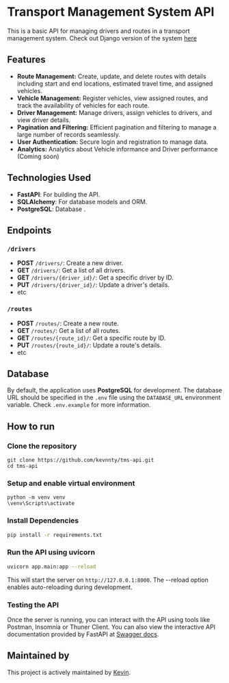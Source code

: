 # Transport Management System API

This is a basic API for managing drivers and routes in a transport management system.
Check out Django version of the system [here](https://github.com/kevnnty/tms)

## Features

- **Route Management:** Create, update, and delete routes with details including start and end locations, estimated travel time, and assigned vehicles.
- **Vehicle Management:** Register vehicles, view assigned routes, and track the availability of vehicles for each route.
- **Driver Management:** Manage drivers, assign vehicles to drivers, and view driver details.
- **Pagination and Filtering:** Efficient pagination and filtering to manage a large number of records seamlessly.
- **User Authentication:** Secure login and registration to manage data.
- **Analytics:** Analytics about Vehicle informance and Driver performance (Coming soon)

## Technologies Used

- **FastAPI**: For building the API.
- **SQLAlchemy**: For database models and ORM.
- **PostgreSQL**: Database .

## Endpoints

### `/drivers`

- **POST** `/drivers/`: Create a new driver.
- **GET** `/drivers/`: Get a list of all drivers.
- **GET** `/drivers/{driver_id}/`: Get a specific driver by ID.
- **PUT** `/drivers/{driver_id}/`: Update a driver's details.
- etc

### `/routes`

- **POST** `/routes/`: Create a new route.
- **GET** `/routes/`: Get a list of all routes.
- **GET** `/routes/{route_id}/`: Get a specific route by ID.
- **PUT** `/routes/{route_id}/`: Update a route's details.
- etc

## Database

By default, the application uses **PostgreSQL** for development. The database URL should be specified in the `.env` file using the `DATABASE_URL` environment variable. Check `.env.example` for more information.


## How to run

### Clone the repository
```
git clone https://github.com/kevnnty/tms-api.git
cd tms-api
```

### Setup and enable virtual environment
```
python -m venv venv
\venv\Scripts\activate
```

### Install Dependencies

```bash
pip install -r requirements.txt
```

### Run the API using uvicorn

```bash
uvicorn app.main:app --reload
```
This will start the server on `http://127.0.0.1:8000`. The --reload option enables auto-reloading during development.


### Testing the API
Once the server is running, you can interact with the API using tools like Postman, Insomnia or Thuner Client. You can also view the interactive API documentation provided by FastAPI at [Swagger docs](http://127.0.0.1:8000/docs).


## Maintained by

This project is actively maintained by [Kevin](https://github.com/kevnnty).

